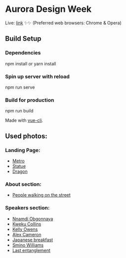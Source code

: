 # Aurora Design Week

Live: [link](https://paulinajewulska.github.io/Aurora-Design-Week/) ✨✨
(Preferred web browsers: Chrome & Opera)

## Build Setup

### Dependencies
npm install or yarn install

### Spin up server with reload
npm run serve

### Build for production
npm run build

Made with [vue-cli](https://cli.vuejs.org/).


## Used photos:

### Landing Page:
* [Metro](https://unsplash.com/photos/4XIUmOxP2xQ)
* [Statue](https://unsplash.com/photos/iTO_Hi-i7Lk)
* [Dragon](https://unsplash.com/photos/qKeNO57OxWo)

### About section:
* [People walking on the street](https://unsplash.com/photos/C45XqxDRdbU)

### Speakers section:
* [Nnamdi Obgonnaya](https://unsplash.com/photos/vTL_qy03D1I)
* [Kweku Collins](https://unsplash.com/photos/DItYlc26zVI)
* [Kelly Owens](https://unsplash.com/photos/XRLjA9Qq65Y)
* [Alex Cameron](https://unsplash.com/photos/2EGNqazbAMk)
* [Japanese breakfast](https://unsplash.com/photos/4JpyAldl-KI)
* [Smino Williams](https://unsplash.com/photos/sibVwORYqs0)
* [Last entanglement](https://unsplash.com/photos/5UeEbA8LsEA)
